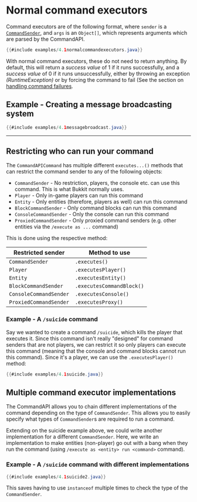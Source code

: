 # Normal command executors

Command executors are of the following format, where `sender` is a [`CommandSender`](https://hub.spigotmc.org/javadocs/bukkit/org/bukkit/command/CommandSender.html), and `args` is an `Object[]`, which represents arguments which are parsed by the CommandAPI.

```java
{{#include examples/4.1normalcommandexecutors.java}}
```

With normal command executors, these do not need to return anything. By default, this will return a _success value_ of 1 if it runs successfully, and a _success value_ of 0 if it runs unsuccessfully, either by throwing an exception _(RuntimeException)_ or by forcing the command to fail (See the section on [handling command failures](./commandfailures.html).

## Example - Creating a message broadcasting system

```java
{{#include examples/4.1messagebroadcast.java}}
```

-----

## Restricting who can run your command

The `CommandAPICommand` has multiple different `executes...()` methods that can restrict the command sender to any of the following objects:

- `CommandSender` - No restriction, players, the console etc. can use this command. This is what Bukkit normally uses.
- `Player` - Only in-game players can run this command
- `Entity` - Only entities (therefore, players as well) can run this command
- `BlockCommandSender` - Only command blocks can run this command
- `ConsoleCommandSender` - Only the console can run this command
- `ProxiedCommandSender` - Only proxied command senders (e.g. other entities via the `/execute as ...` command)

This is done using the respective method:

| Restricted sender      | Method to use             |
| ---------------------- | ------------------------- |
| `CommandSender`        | `.executes()`             |
| `Player`               | `.executesPlayer()`       |
| `Entity`               | `.executesEntity()`       |
| `BlockCommandSender`   | `.executesCommandBlock()` |
| `ConsoleCommandSender` | `.executesConsole()`      |
| `ProxiedCommandSender` | `.executesProxy()`        |

### Example - A `/suicide` command

Say we wanted to create a command `/suicide`, which kills the player that executes it. Since this command isn't really "designed" for command senders that are not players, we can restrict it so only players can execute this command (meaning that the console and command blocks cannot run this command). Since it's a player, we can use the `.executesPlayer()` method:

```java
{{#include examples/4.1suicide.java}}
```

## Multiple command executor implementations

The CommandAPI allows you to chain different implementations of the command depending on the type of `CommandSender`. This allows you to easily specify what types of `CommandSender`s are required to run a command.

Extending on the suicide example above, we could write another implementation for a different `CommandSender`. Here, we write an implementation to make entities (non-player) go out with a bang when they run the command (using `/execute as <entity> run <command>` command).

### Example - A `/suicide` command with different implementations

```java
{{#include examples/4.1suicide2.java}}
```

This saves having to use `instanceof` multiple times to check the type of the `CommandSender`.